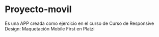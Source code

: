 # Proyecto-movil
Es una APP creada como ejercicio en el curso de Curso de Responsive Design: Maquetación Mobile First en Platzi
